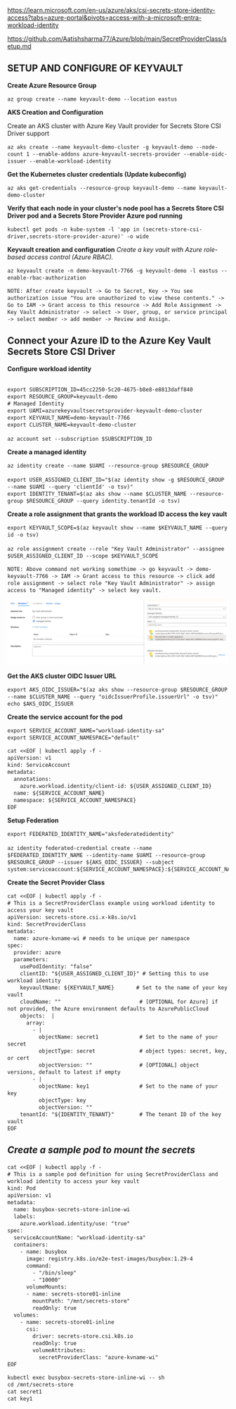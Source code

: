 https://learn.microsoft.com/en-us/azure/aks/csi-secrets-store-identity-access?tabs=azure-portal&pivots=access-with-a-microsoft-entra-workload-identity

https://github.com/Aatishsharma77/Azure/blob/main/SecretProviderClass/setup.md


**SETUP AND CONFIGURE OF KEYVAULT** 
---

**Create Azure Resource Group**
```
az group create --name keyvault-demo --location eastus
```

**AKS Creation and Configuration**

Create an AKS cluster with Azure Key Vault provider for Secrets Store CSI Driver support

```
az aks create --name keyvault-demo-cluster -g keyvault-demo --node-count 1 --enable-addons azure-keyvault-secrets-provider --enable-oidc-issuer --enable-workload-identity
```
**Get the Kubernetes cluster credentials (Update kubeconfig)**

```
az aks get-credentials --resource-group keyvault-demo --name keyvault-demo-cluster
```

**Verify that each node in your cluster's node pool has a Secrets Store CSI Driver pod and a Secrets Store Provider Azure pod running**

```
kubectl get pods -n kube-system -l 'app in (secrets-store-csi-driver,secrets-store-provider-azure)' -o wide
```

**Keyvault creation and configuration**
*Create a key vault with Azure role-based access control (Azure RBAC).*
```
az keyvault create -n demo-keyvault-7766 -g keyvault-demo -l eastus --enable-rbac-authorization
```
```
NOTE: After create keyvault -> Go to Secret, Key -> You see authorization issue "You are unauthorized to view these contents." -> Go to IAM -> Grant access to this resource -> Add Role Assignment -> Key Vault Administrator -> select -> User, group, or service principal -> select member -> add member -> Review and Assign.

```

**Connect your Azure ID to the Azure Key Vault Secrets Store CSI Driver**
---

**Configure workload identity**

```

export SUBSCRIPTION_ID=45cc2250-5c20-4675-b8e8-e8813daff840
export RESOURCE_GROUP=keyvault-demo
# Managed Identity
export UAMI=azurekeyvaultsecretsprovider-keyvault-demo-cluster
export KEYVAULT_NAME=demo-keyvault-7766
export CLUSTER_NAME=keyvault-demo-cluster

az account set --subscription $SUBSCRIPTION_ID
```

**Create a managed identity**
```
az identity create --name $UAMI --resource-group $RESOURCE_GROUP

export USER_ASSIGNED_CLIENT_ID="$(az identity show -g $RESOURCE_GROUP --name $UAMI --query 'clientId' -o tsv)"
export IDENTITY_TENANT=$(az aks show --name $CLUSTER_NAME --resource-group $RESOURCE_GROUP --query identity.tenantId -o tsv)
```

**Create a role assignment that grants the workload ID access the key vault**
```
export KEYVAULT_SCOPE=$(az keyvault show --name $KEYVAULT_NAME --query id -o tsv)

az role assignment create --role "Key Vault Administrator" --assignee $USER_ASSIGNED_CLIENT_ID --scope $KEYVAULT_SCOPE
```
```
NOTE: Above command not working somethime -> go keyvault -> demo-keyvault-7766 -> IAM -> Grant access to this resource -> click add role assignment -> select role "Key Vault Administrator" -> assign access to "Managed identity" -> select key vault.

```
![alt text](image-1.png)


**Get the AKS cluster OIDC Issuer URL**
```
export AKS_OIDC_ISSUER="$(az aks show --resource-group $RESOURCE_GROUP --name $CLUSTER_NAME --query "oidcIssuerProfile.issuerUrl" -o tsv)"
echo $AKS_OIDC_ISSUER
```

**Create the service account for the pod**

```
export SERVICE_ACCOUNT_NAME="workload-identity-sa"
export SERVICE_ACCOUNT_NAMESPACE="default" 
```
```
cat <<EOF | kubectl apply -f -
apiVersion: v1
kind: ServiceAccount
metadata:
  annotations:
    azure.workload.identity/client-id: ${USER_ASSIGNED_CLIENT_ID}
  name: ${SERVICE_ACCOUNT_NAME}
  namespace: ${SERVICE_ACCOUNT_NAMESPACE}
EOF
```
**Setup Federation**
```
export FEDERATED_IDENTITY_NAME="aksfederatedidentity" 

az identity federated-credential create --name $FEDERATED_IDENTITY_NAME --identity-name $UAMI --resource-group $RESOURCE_GROUP --issuer ${AKS_OIDC_ISSUER} --subject system:serviceaccount:${SERVICE_ACCOUNT_NAMESPACE}:${SERVICE_ACCOUNT_NAME}
```

**Create the Secret Provider Class**

```
cat <<EOF | kubectl apply -f -
# This is a SecretProviderClass example using workload identity to access your key vault
apiVersion: secrets-store.csi.x-k8s.io/v1
kind: SecretProviderClass
metadata:
  name: azure-kvname-wi # needs to be unique per namespace
spec:
  provider: azure
  parameters:
    usePodIdentity: "false"
    clientID: "${USER_ASSIGNED_CLIENT_ID}" # Setting this to use workload identity
    keyvaultName: ${KEYVAULT_NAME}       # Set to the name of your key vault
    cloudName: ""                         # [OPTIONAL for Azure] if not provided, the Azure environment defaults to AzurePublicCloud
    objects:  |
      array:
        - |
          objectName: secret1             # Set to the name of your secret
          objectType: secret              # object types: secret, key, or cert
          objectVersion: ""               # [OPTIONAL] object versions, default to latest if empty
        - |
          objectName: key1                # Set to the name of your key
          objectType: key
          objectVersion: ""
    tenantId: "${IDENTITY_TENANT}"        # The tenant ID of the key vault
EOF
```

***Create a sample pod to mount the secrets***
---

```
cat <<EOF | kubectl apply -f -
# This is a sample pod definition for using SecretProviderClass and workload identity to access your key vault
kind: Pod
apiVersion: v1
metadata:
  name: busybox-secrets-store-inline-wi
  labels:
    azure.workload.identity/use: "true"
spec:
  serviceAccountName: "workload-identity-sa"
  containers:
    - name: busybox
      image: registry.k8s.io/e2e-test-images/busybox:1.29-4
      command:
        - "/bin/sleep"
        - "10000"
      volumeMounts:
      - name: secrets-store01-inline
        mountPath: "/mnt/secrets-store"
        readOnly: true
  volumes:
    - name: secrets-store01-inline
      csi:
        driver: secrets-store.csi.k8s.io
        readOnly: true
        volumeAttributes:
          secretProviderClass: "azure-kvname-wi"
EOF
```

```
kubectl exec busybox-secrets-store-inline-wi -- sh 
cd /mnt/secrets-store
cat secret1
cat key1 
```